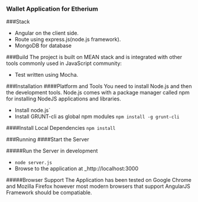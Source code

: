 ### Wallet Application for Etherium
###Stack
* Angular on the client side.
* Route using express.js(node.js framework).
* MongoDB for database

###Build
The project is built on MEAN stack and is integrated with other tools commonly used in JavaScript community:
* Test written using Mocha.

###Installation
####Platform and Tools
You need to install Node.js and then the development tools. Node.js comes with a package manager called npm for installing NodeJS applications and libraries.
* Install node.js`
* Install GRUNT-cli as global npm modules
  `npm install -g grunt-cli`

####Install Local Dependencies
`npm install`

###Running
####Start the Server


#####Run the Server in development
* `node server.js`
* Browse to the application at _http://localhost:3000


#####Browser Support
The Application has been tested on Google Chrome and Mozilla Firefox however most modern browsers that support AngularJS Framework should be compatiable.
